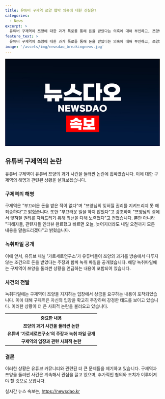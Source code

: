 ```yaml
---
title: 유튜버 구제역 쯔양 협박 의혹에 대한 진실은?
categories:
  - News
excerpt: >
  유튜버 구제역이 쯔양에 대한 과거 폭로를 통해 돈을 받았다는 의혹에 대해 부인하고, 쯔양의 상처를 완전히 폭로할 것을 약속하며 피해자와 관련자들과의 인터뷰를 통해 전말을 밝힐 것을 공언했다. 이에 더해, 녹취 파일이 공개되며 구제역과 유튜버 전국진의 대화가 드러나며 논란이 증폭되고 있다. 해당 음성파일에서는 돈을 요구하는 내용과 관련하여 쯔양과의 관계가 언급되어 사람들의 이목을 끌고 있으며, 사건의 전말과 배후에 대한 궁금증이 증폭되고 있다.
feature_text: >
  유튜버 구제역이 쯔양에 대한 과거 폭로를 통해 돈을 받았다는 의혹에 대해 부인하고, 쯔양의 상처를 완전히 폭로할 것을 약속하며 피해자와 관련자들과의 인터뷰를 통해 전말을 밝힐 것을 공언했다. 이에 더해, 녹취 파일이 공개되며 구제역과 유튜버 전국진의 대화가 드러나며 논란이 증폭되고 있다. 해당 음성파일에서는 돈을 요구하는 내용과 관련하여 쯔양과의 관계가 언급되어 사람들의 이목을 끌고 있으며, 사건의 전말과 배후에 대한 궁금증이 증폭되고 있다.
image: '/assets/img/newsdao_breakingnews.jpg'
---
```


<p><img src="/assets/img/newsdao_breakingnews.jpg" alt="bookingtag 속보" /></p>

<h2 data-ke-size="size26">유튜버 구제역의 논란</h2>

<p data-ke-size="size16">유튜버 구제역이 유튜버 쯔양의 과거 사건을 둘러싼 논란에 휩싸였습니다. 이에 대한 구제역의 해명과 관련된 상황을 살펴보겠습니다.</p>

<h3>구제역의 해명</h3>

<p data-ke-size="size16">구제역은 "부끄러운 돈을 받은 적이 없다"며 "쯔양님의 잊혀질 권리를 지켜드리지 못 해 죄송하다"고 밝혔습니다. 또한 "부끄러운 일을 하지 않았다"고 강조하며 "쯔양님의 곁에서 잊혀질 권리를 지켜드리기 위해 최선을 다해 노력했다"고 전했습니다. 뿐만 아니라 "피해자들, 관련자들 인터뷰 완료했고 빠르면 오늘, 늦어지더라도 내일 오전까지 모든 내용을 말씀드리겠다"고 밝혔습니다.</p>

<h3>녹취파일 공개</h3>

<p data-ke-size="size16">이에 앞서, 유튜브 채널 '가로세로연구소'가 유튜버들이 쯔양의 과거를 방송에서 다루지 않는 조건으로 돈을 받았다는 주장과 함께 녹취 파일을 공개했습니다. 해당 녹취파일에는 구제역이 쯔양을 둘러싼 상황을 언급하는 내용이 포함되어 있습니다.</p>

<h3>사건의 전말</h3>

<p data-ke-size="size16">녹취파일에는 구제역이 쯔양을 지지하는 입장에서 상금을 요구하는 내용이 포착되었습니다. 이에 대해 구제역은 자신의 입장을 확고히 주장하며 강경한 태도를 보이고 있습니다. 이러한 상황이 더 큰 사회적 논란을 불러오고 있습니다.</p>

<table>
    <tr>
        <th style="text-align: center;">중요한 내용</th>
    </tr>
    <tr>
        <td style="text-align: center; height: 17px;"><b>쯔양의 과거 사건을 둘러싼 논란</b></td>
    </tr>
    <tr>
        <td style="text-align: center;"><b>유튜버 '가로세로연구소'의 주장과 녹취 파일 공개</b></td>
    </tr>
    <tr>
        <td style="text-align: center;"><b>구제역의 입장과 관련 사회적 논란</b></td>
    </tr>
</table>

<h3>결론</h3>

<p data-ke-size="size16">이러한 상황은 유튜브 커뮤니티와 관련된 더 큰 문제들을 제기하고 있습니다. 구제역과 쯔양을 둘러싼 사건은 계속해서 관심을 끌고 있으며, 추가적인 협의와 조치가 이루어져야 할 것으로 보입니다.</p>
실시간 뉴스 속보는, <a href="https://newsdao.kr" rel="dofollow">https://newsdao.kr</a>


